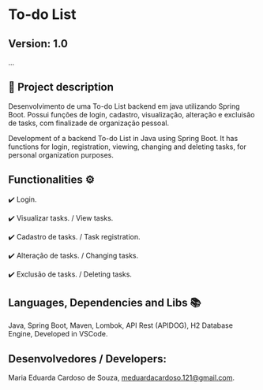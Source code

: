  # To-do List
## Version: 1.0 

...

## 🔹 Project description
Desenvolvimento de uma To-do List backend em java utilizando Spring Boot. Possui funções de login, cadastro, visualização, alteração e excluisão de tasks, com finalizade de organização pessoal.

Development of a backend To-do List in Java using Spring Boot. It has functions for login, registration, viewing, changing and deleting tasks, for personal organization purposes.

## Functionalities ⚙
✔️ Login.

✔️ Visualizar tasks. / View tasks.

✔️ Cadastro de tasks. / Task registration.

✔️ Alteração de tasks. / Changing tasks.

✔️ Exclusão de tasks. / Deleting tasks.


## Languages, Dependencies and Libs 📚
Java, Spring Boot, Maven, Lombok, API Rest (APIDOG), H2 Database Engine, Developed in VSCode.


## Desenvolvedores / Developers:
Maria Eduarda Cardoso de Souza, meduardacardoso.121@gmail.com.

